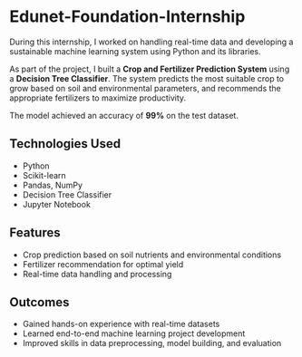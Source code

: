 # Edunet-Foundation-Internship

During this internship, I worked on handling real-time data and developing a sustainable machine learning system using Python and its libraries.

As part of the project, I built a **Crop and Fertilizer Prediction System** using a **Decision Tree Classifier**. The system predicts the most suitable crop to grow based on soil and environmental parameters, and recommends the appropriate fertilizers to maximize productivity.

The model achieved an accuracy of **99%** on the test dataset.

## Technologies Used
- Python
- Scikit-learn
- Pandas, NumPy
- Decision Tree Classifier
- Jupyter Notebook

## Features
- Crop prediction based on soil nutrients and environmental conditions
- Fertilizer recommendation for optimal yield
- Real-time data handling and processing

## Outcomes
- Gained hands-on experience with real-time datasets
- Learned end-to-end machine learning project development
- Improved skills in data preprocessing, model building, and evaluation
